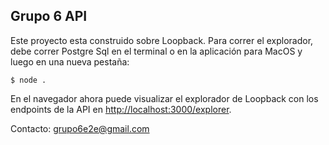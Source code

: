 ## Grupo 6 API

Este proyecto esta construido sobre Loopback. Para correr el explorador, debe correr Postgre Sql en el terminal o en la aplicación para MacOS y luego en una nueva pestaña:

```
$ node .
```

En el navegador ahora puede visualizar el explorador de Loopback con los endpoints de la API en
[http://localhost:3000/explorer](http://localhost:3000/explorer).

Contacto: grupo6e2e@gmail.com
